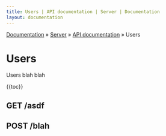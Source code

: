 ```yaml
---
title: Users | API documentation | Server | Documentation
layout: documentation
---
```


<div class="breadcrumb">
    <a href="/docs">Documentation</a> &raquo;
    <a href="/docs/server/index">Server</a> &raquo;
    <a href="/docs/server/api/index">API documentation</a> &raquo;
    Users
</div>

# Users

Users blah blah

{{toc}}

## GET /asdf

## POST /blah


